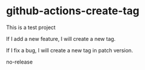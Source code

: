 # github-actions-create-tag

This is a test project

If I add a new feature, I will create a new tag.

If I fix a bug, I will create a new tag in patch version.

no-release
